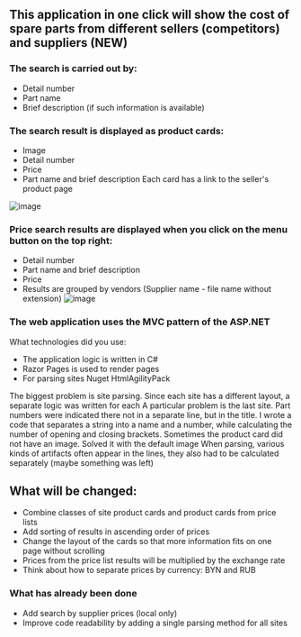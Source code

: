 ## This application in one click will show the cost of spare parts from different sellers (competitors) and suppliers (NEW)
### The search is carried out by:
- Detail number
- Part name
- Brief description (if such information is available)

### The search result is displayed as product cards:
- Image
- Detail number
- Price
- Part name and brief description
Each card has a link to the seller's product page

![image](https://user-images.githubusercontent.com/103592628/199592823-ccf35f06-3514-4ed2-9dc0-bdf255ad00b3.png)

### Price search results are displayed when you click on the menu button on the top right:
- Detail number
- Part name and brief description
- Price
- Results are grouped by vendors (Supplier name - file name without extension)
![image](https://user-images.githubusercontent.com/103592628/201514384-459e9ebd-a30a-48b1-8aa8-7936191dbae4.png)

### The web application uses the MVC pattern of the ASP.NET
What technologies did you use:
- The application logic is written in C#
- Razor Pages is used to render pages
- For parsing sites Nuget HtmlAgilityPack

The biggest problem is site parsing. Since each site has a different layout, a separate logic was written for each
A particular problem is the last site. Part numbers were indicated there not in a separate line, but in the title.
I wrote a code that separates a string into a name and a number, while calculating the number of opening and closing brackets.
Sometimes the product card did not have an image. Solved it with the default image
When parsing, various kinds of artifacts often appear in the lines, they also had to be calculated separately (maybe something was left)

## What will be changed:
- Combine classes of site product cards and product cards from price lists
- Add sorting of results in ascending order of prices
- Change the layout of the cards so that more information fits on one page without scrolling
- Prices from the price list results will be multiplied by the exchange rate
- Think about how to separate prices by currency: BYN and RUB

### What has already been done
- Add search by supplier prices (local only)
- Improve code readability by adding a single parsing method for all sites
